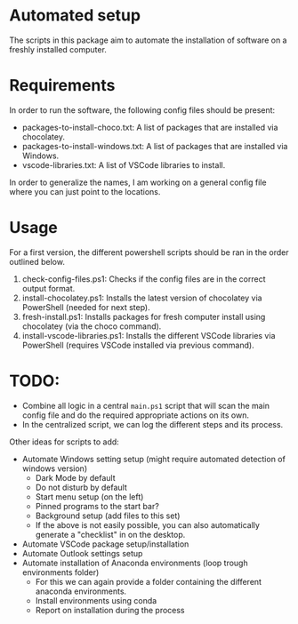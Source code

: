 # Automated setup
The scripts in this package aim to automate the installation of software on a freshly installed computer.

# Requirements
In order to run the software, the following config files should be present:
- packages-to-install-choco.txt: A list of packages that are installed via chocolatey.
- packages-to-install-windows.txt: A list of packages that are installed via Windows.
- vscode-libraries.txt: A list of VSCode libraries to install.

In order to generalize the names, I am working on a general config file where you can just point to the locations.

# Usage
For a first version, the different powershell scripts should be ran in the order outlined below.

1. check-config-files.ps1: Checks if the config files are in the correct output format.
2. install-chocolatey.ps1: Installs the latest version of chocolatey via PowerShell (needed for next step).
3. fresh-install.ps1: Installs packages for fresh computer install using chocolatey (via the choco command).
4. install-vscode-libraries.ps1: Installs the different VSCode libraries via PowerShell (requires VSCode installed via previous command).


# TODO: 
- Combine all logic in a central `main.ps1` script that will scan the main config file and do the required appropriate actions on its own. 
- In the centralized script, we can log the different steps and its process.

Other ideas for scripts to add:
- Automate Windows setting setup (might require automated detection of windows version)
  - Dark Mode by default
  - Do not disturb by default
  - Start menu setup (on the left)
  - Pinned programs to the start bar?
  - Background setup (add files to this set)
  - If the above is not easily possible, you can also automatically generate a "checklist" in on the desktop.
- Automate VSCode package setup/installation
- Automate Outlook settings setup
- Automate installation of Anaconda environments (loop trough environments folder)
  - For this we can again provide a folder containing the different anaconda environments.
  - Install environments using conda
  - Report on installation during the process

